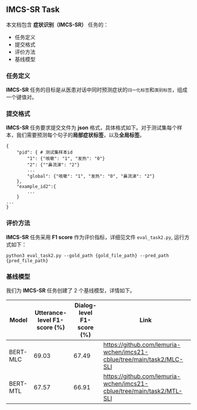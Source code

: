 ## IMCS-SR Task

本文档包含 **症状识别（IMCS-SR）** 任务的：

- 任务定义
- 提交格式
- 评价方法
- 基线模型

### 任务定义

**IMCS-SR** 任务的目标是从医患对话中同时预测症状的`归一化标签`和`类别标签`，组成一个键值对。

### 提交格式

**IMCS-SR** 任务要求提交文件为 **json** 格式，具体格式如下。对于测试集每个样本，我们需要预测每个句子的**局部症状标签**，以及**全局标签**。

```
{
    "pid": { # 测试集样本id
        "1": {"咳嗽": "1", "发热": "0"}
        "2": {""鼻流涕": "2"}
        ...
        "global": {"咳嗽": "1", "发热": "0", "鼻流涕": "2"}
    }, 
    "example_id2":{
        ...
    }
...
}
```

### 评价方法

**IMCS-SR** 任务采用 **F1 score** 作为评价指标，详细见文件 `eval_task2.py`, 运行方式如下：

```shell
python3 eval_task2.py --gold_path {gold_file_path} --pred_path {pred_file_path}
```

### 基线模型

我们为 **IMCS-SR** 任务创建了 2 个基线模型，详情如下。

| Model    | Utterance-level F1-score (%) | Dialog-level F1-score (%) | Link                                                                  |
|----------|------------------------------|---------------------------|-----------------------------------------------------------------------|
| BERT-MLC | 69.03                        | 67.49                     | https://github.com/lemuria-wchen/imcs21-cblue/tree/main/task2/MLC-SLI |
| BERT-MTL | 67.57                        | 66.91                     | https://github.com/lemuria-wchen/imcs21-cblue/tree/main/task2/MTL-SLI |


[//]: # (| Model    | F1-score &#40;%&#41; | Link                                                                  |)

[//]: # (|----------|--------------|-----------------------------------------------------------------------|)

[//]: # (| BERT-MLC | 64.52        | https://github.com/lemuria-wchen/imcs21-cblue/tree/main/task2/MLC-SLI |)

[//]: # (| BERT-MTL | 64.60        | https://github.com/lemuria-wchen/imcs21-cblue/tree/main/task2/MTL-SLI |)

[//]: # ()
